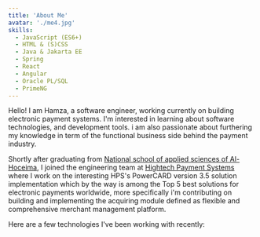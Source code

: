 ```yaml
---
title: 'About Me'
avatar: './me4.jpg'
skills:
  - JavaScript (ES6+)
  - HTML & (S)CSS
  - Java & Jakarta EE
  - Spring
  - React
  - Angular
  - Oracle PL/SQL
  - PrimeNG
---
```


Hello! I am Hamza, a software engineer, working currently on building electronic payment systems. I'm interested in learning about software technologies, and development tools. i am also passionate about furthering my knowledge in term of the functional business side behind the payment industry.

Shortly after graduating from [National school of applied sciences of Al-Hoceima](https://ensah.ma/), I joined the engineering team at [Hightech Payment Systems](https://www.hps-worldwide.com/) where I work on the interesting HPS's PowerCARD version 3.5 solution implementation which by the way is among the Top 5 best solutions for electronic payments worldwide, more specifically i'm contributing on building and implementing the acquiring module defined as flexible and comprehensive merchant management platform.

Here are a few technologies I've been working with recently:
